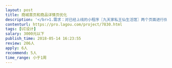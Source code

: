 ```yaml
---                
layout: post       
title: 商城首页和商品详情页优化           
description: '</br>1.需求：对已经上线的小程序〖九天家私王仙生活馆〗两个页面进行优化，期望达到的效果是大气简洁上档次。</br>2.待优化的两个页面分别是：商城首页、产品详情页</br>3.商城首页待优化的地方包括但不限于：顶部搜索、商城列表展示、商城标题字体大小以及颜色</br>4.产品详情页待优化的地方包括但不限于：运费、库存栏优化</br>5.其他具体细节，进一步与设计师详细沟通</br>'     
contenturl: https://pro.lagou.com/project/7830.html      
tags: [UI设计]            
salary: 3000元以下          
publish_time: 2018-05-14 16:23:55         
review: 206人                   
apply: 6人                   
recommend: 5人                   
time_range: 小于1周              
---                 
```

